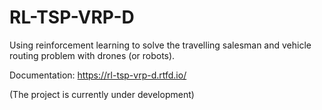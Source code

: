 # RL-TSP-VRP-D
Using reinforcement learning to solve the travelling salesman and vehicle routing problem with drones (or robots).

Documentation: https://rl-tsp-vrp-d.rtfd.io/

(The project is currently under development)
